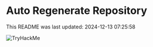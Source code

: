 # Auto Regenerate Repository

This README was last updated: 2024-12-13 07:25:58

 ![TryHackMe](https://tryhackme.com/badge/533634)